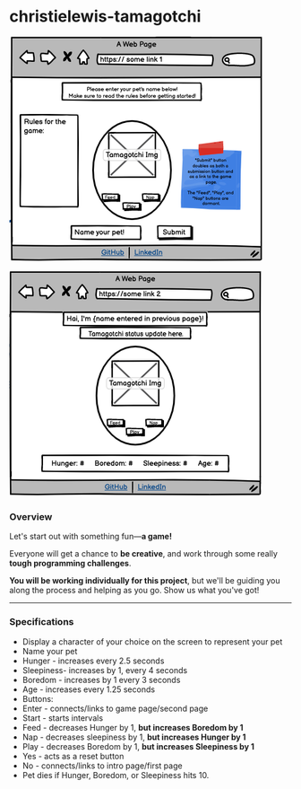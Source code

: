 # christielewis-tamagotchi

![Page 1 Wireframe](pg1Wireframe.png)

![Page 2 Wireframe](pg2Wireframe.png)

### Overview

Let's start out with something fun—**a game!**

Everyone will get a chance to **be creative**, and work through some really **tough programming challenges**.

**You will be working individually for this project**, but we'll be guiding you along the process and helping as you go. Show us what you've got!

---

### Specifications
  
* Display a character of your choice on the screen to represent your pet
* Name your pet
* Hunger - increases every 2.5 seconds
* Sleepiness- increases by 1, every 4 seconds
* Boredom - increases by 1 every 3 seconds
* Age - increases every 1.25 seconds
* Buttons: 
 * Enter - connects/links to game page/second page
 * Start - starts intervals
 * Feed - decreases Hunger by 1, **but increases Boredom by 1**
 * Nap - decreases sleepiness by 1, **but increases Hunger by 1**
 * Play - decreases Boredom by 1, **but increases Sleepiness by 1**
 * Yes - acts as a reset button
 * No - connects/links to intro page/first page
* Pet dies if Hunger, Boredom, or Sleepiness hits 10.